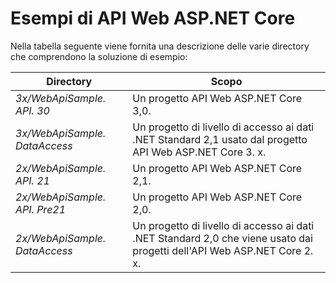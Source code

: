 # <a name="aspnet-core-web-api-samples"></a>Esempi di API Web ASP.NET Core

Nella tabella seguente viene fornita una descrizione delle varie directory che comprendono la soluzione di esempio:

| Directory                   | Scopo |
|-----------------------------|------------------------------------------------------------|
| *3x/WebApiSample. API. 30*    | Un progetto API Web ASP.NET Core 3,0.                       |
| *3x/WebApiSample. DataAccess*| Un progetto di livello di accesso ai dati .NET Standard 2,1 usato dal progetto API Web ASP.NET Core 3. x.|
| *2x/WebApiSample. API. 21*    | Un progetto API Web ASP.NET Core 2,1.                         |
| *2x/WebApiSample. API. Pre21* | Un progetto API Web ASP.NET Core 2,0.                         |
| *2x/WebApiSample. DataAccess*| Un progetto di livello di accesso ai dati .NET Standard 2,0 che viene usato dai progetti dell'API Web ASP.NET Core 2. x.|

